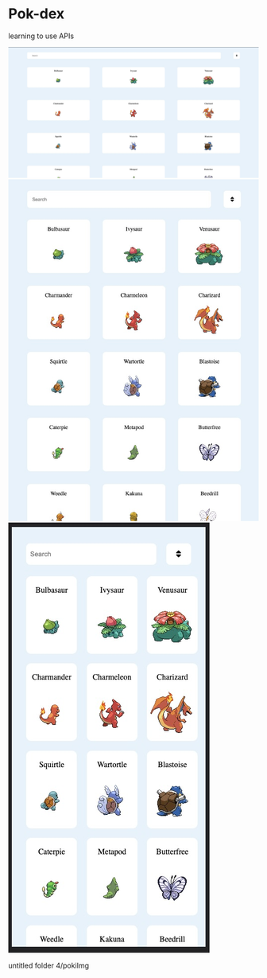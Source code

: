 # Pok-dex
learning to use APIs

![img1](https://github.com/KeaganStephens/pok-dex/blob/main/pokiImg/one.jpeg?raw=true)
![img1](https://github.com/KeaganStephens/pok-dex/blob/main/pokiImg/two.jpeg?raw=true)
![img1](https://github.com/KeaganStephens/pok-dex/blob/main/pokiImg/three.jpeg?raw=true)

untitled folder 4/pokiImg
